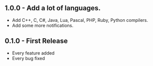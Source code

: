 ## 1.0.0 - Add a lot of languages.
* Add C++, C, C#, Java, Lua, Pascal, PHP, Ruby, Python compilers.
* Add some more notifications.

## 0.1.0 - First Release
* Every feature added
* Every bug fixed
